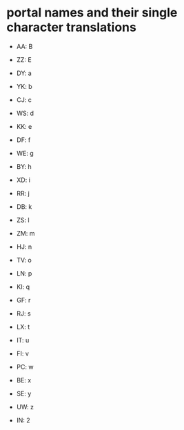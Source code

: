 # portal names and their single character translations

- AA: B
- ZZ: E

- DY: a 
- YK: b
- CJ: c
- WS: d
- KK: e
- DF: f
- WE: g
- BY: h
- XD: i
- RR: j
- DB: k
- ZS: l
- ZM: m
- HJ: n
- TV: o
- LN: p
- KI: q
- GF: r
- RJ: s
- LX: t
- IT: u
- FI: v
- PC: w
- BE: x
- SE: y 
- UW: z
- IN: 2
